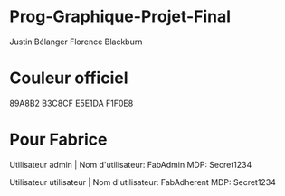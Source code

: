 # Prog-Graphique-Projet-Final

Justin Bélanger
Florence Blackburn

# Couleur officiel 
89A8B2 
B3C8CF
E5E1DA
F1F0E8


# Pour Fabrice
Utilisateur admin | Nom d'utilisateur: FabAdmin MDP: Secret1234

Utilisateur utilisateur | Nom d'utilisateur: FabAdherent MDP: Secret1234

